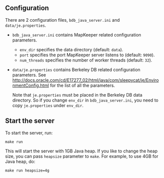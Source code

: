## Configuration 

There are 2 configuration files, `bdb_java_server.ini` and `data/je.properties`.

- `bdb_java_server.ini` contains MapKeeper related configuration parameters.
    - `env_dir` specifies the data directory (default: `data`).
    - `port` specifies the port MapKeeper server listens to (default: `9090`).
    - `num_threads` specifies the number of worker threads (default: `32`).

- `data/je.properties` contains Berkeley DB related configuration parameters.
  See http://docs.oracle.com/cd/E17277_02/html/java/com/sleepycat/je/EnvironmentConfig.html
  for the list of all the parameters.

  Note that `je.properties` must be placed in the Berkeley DB data directory. So 
  if you change `env_dir` in `bdb_java_server.ini`, you need to copy `je.properties`
  under `env_dir`. 

## Start the server

To start the server, run:

    make run

This will start the server with 1GB Java heap. If you like to change the heap
size, you can pass `heapsize` parameter to `make`. For example, to use 4GB for
Java heap, do:

    make run heapsize=4g
